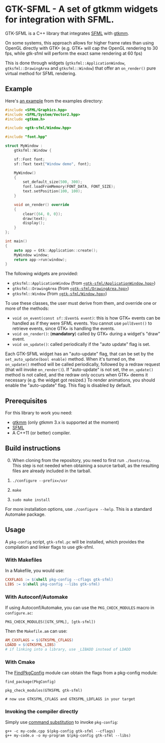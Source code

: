 # GTK-SFML - A set of gtkmm widgets for integration with SFML.

GTK-SFML is a C++ library that integrates [SFML](https://www.sfml-dev.org/) with
[gtkmm](https://gtkmm.org).

On some systems, this approach allows for higher frame rates than using OpenGL directly
with GTK+ (e.g. GTK+ will cap the OpenGL rendering to 30 fps, while gtk-sfml will perform
the exact same rendering at 60 fps)

This is done through widgets (`gtksfml::ApplicationWindow`, `gtksfml::DrawingArea` and
`gtksfml::Window`) that offer an `on_render()` pure virtual method for SFML rendering.


## Example

Here's [an example](examples/window.cpp) from the examples directory:

```cpp
#include <SFML/Graphics.hpp>
#include <SFML/System/Vector2.hpp>
#include <gtkmm.h>

#include <gtk-sfml/Window.hpp>

#include "font.hpp"

struct MyWindow :
    gtksfml::Window {

    sf::Font font;
    sf::Text text{"Window demo", font};

    MyWindow()
    {
        set_default_size(500, 300);
        font.loadFromMemory(FONT_DATA, FONT_SIZE);
        text.setPosition(100, 100);
    }

    void on_render() override
    {
        clear({64, 0, 0});
        draw(text);
        display();
    }
};

int main()
{
    auto app = Gtk::Application::create();
    MyWindow window;
    return app->run(window);
}
```

The following widgets are provided:

- `gtksfml::ApplicationWindow` (from [`<gtk-sfml/ApplicationWindow.hpp>`](include/gtk-sfml/ApplicationWindow.hpp))
- `gtksfml::DrawingArea` (from [`<gtk-sfml/DrawingArea.hpp>`](include/gtk-sfml/DrawingArea.hpp))
- `gtksfml::Window` (from [`<gtk-sfml/Window.hpp>`](include/gtk-sfml/Window.hpp))

To use these classes, the user must derive from them, and override one or more of the
methods:

 - `void on_event(const sf::Event& event)`: this is how GTK+ events can be handled as if
   they were SFML events. You cannot use `pollEvent()` to retrieve events, since GTK+ is
   handling the events.
 - `void on_render()`: (**mandatory**) called by GTK+ during a widget's "draw"
   event.
 - `void on_update()`: called periodically if the "auto update" flag is set.

Each GTK-SFML widget has an "auto-update" flag, that can be set by the
`set_auto_update(bool enable)` method. When it's turned on, the `on_update()` method will
be called periodically, followed by a redraw request (that will invoke `on_render()`). If
"auto-update" is not set, the `on_update()` method is not called, and the redraw only
occurs when GTK+ deems it necessary (e.g. the widget got resized.) To render
animations, you should enable the "auto-update" flag. This flag is disabled by default.


## Prerequisites

For this library to work you need:

- [gtkmm](https://gtkmm.org) (only gtkmm 3.x is supported at the moment)
- [SFML](https://www.sfml-dev.org/)
- A C++11 (or better) compiler.


## Build instructions

0. When cloning from the repository, you need to first run `./bootstrap`. This step is not
   needed when obtaining a source tarball, as the resulting files are already included in
   the tarball.

1. `./configure --prefix=/usr`

2. `make`

3. `sudo make install`

For more installation options, use `./configure --help`. This is a standard Automake
package.


## Usage

A `pkg-config` script, `gtk-sfml.pc` will be installed, which provides the compilation and
linker flags to use gtk-sfml.

### With Makefiles
 In a Makefile, you would use:

```Makefile
CXXFLAGS := $(shell pkg-config --cflags gtk-sfml)
LIBS := $(shell pkg-config --libs gtk-sfml)
```


### With Autoconf/Automake

If using Autoconf/Automake, you can use the `PKG_CHECK_MODULES` macro in `configure.ac`:

```
PKG_CHECK_MODULES([GTK_SFML], [gtk-sfml])
```

Then the `Makefile.am` can use:

```Makefile
AM_CXXFLAGS = $(GTKSFML_CFLAGS)
LDADD = $(GTKSFML_LIBS)
# if linking into a library, use _LIBADD instead of LDADD
```


### With Cmake

The [FindPkgConfig](https://cmake.org/cmake/help/latest/module/FindPkgConfig.html) module can obtain the flags from a pkg-config module:

```
find_package(PkgConfig)

pkg_check_modules(GTKSFML gtk-sfml)

# now use GTKSFML_CFLAGS and GTKSFML_LDFLAGS in your target
```


### Invoking the compiler directly

Simply use [command
substitution](https://www.gnu.org/software/bash/manual/html_node/Command-Substitution.html)
to invoke `pkg-config`:

```
g++ -c my-code.cpp $(pkg-config gtk-sfml --cflags)
g++ my-code.o -o my-program $(pkg-config gtk-sfml --libs)
```

